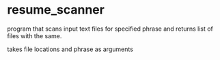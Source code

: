 # resume_scanner
program that scans input text files for specified phrase and returns list of files with the same.


takes file locations and phrase as arguments
